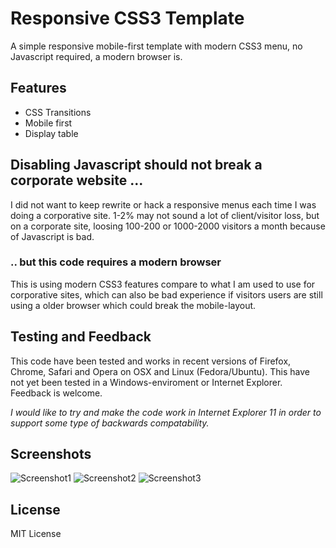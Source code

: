 # Responsive CSS3 Template

A simple responsive mobile-first template with modern CSS3 menu, no Javascript
required, a modern browser is.


## Features 
- CSS Transitions
- Mobile first
- Display table

## Disabling Javascript should not break a corporate website ...

I did not want to keep rewrite or hack a responsive menus each time I was doing a
corporative site. 1-2% may not sound a lot of client/visitor loss, but on a 
corporate site, loosing 100-200 or 1000-2000 visitors a month because of
Javascript is bad.


### .. but this code requires a modern browser

This is using modern CSS3 features compare to what I am used to use for 
corporative sites, which can also be bad experience if visitors users are still 
using a older browser which could break the mobile-layout.


## Testing and Feedback

This code have been tested and works in recent versions of Firefox, Chrome,
Safari and Opera on OSX and Linux (Fedora/Ubuntu). This have not yet been tested
in a Windows-enviroment or Internet Explorer. Feedback is welcome.

*I would like to try and make the code work in Internet Explorer 11 in order to
support some type of backwards compatability.*


## Screenshots

![Screenshot1](https://raw.githubusercontent.com/renegadevi/Responsive-CSS3-Template/master/Screenshots/Desktop.png?token=AKfO3d4y4vKky95DXT8WFvjXa5XDn27Zks5WwNAEwA%3D%3D)
![Screenshot2](https://raw.githubusercontent.com/renegadevi/Responsive-CSS3-Template/master/Screenshots/Mobile.png?token=AKfO3dm_NT6jOTHyLU_CtV8XHbI8LS1Gks5WwNA2wA%3D%3D)
![Screenshot3](https://raw.githubusercontent.com/renegadevi/Responsive-CSS3-Template/master/Screenshots/Menu.png?token=AKfO3cnnXWdS1qksqWWDcfDcEKqZ1jKOks5WwNBMwA%3D%3D)

## License
MIT License
